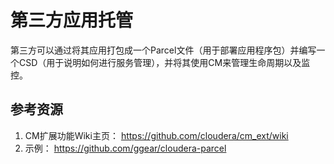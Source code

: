 # 第三方应用托管

第三方可以通过将其应用打包成一个Parcel文件（用于部署应用程序包）并编写一个CSD（用于说明如何进行服务管理），并将其使用CM来管理生命周期以及监控。

## 参考资源
1. CM扩展功能Wiki主页： https://github.com/cloudera/cm_ext/wiki
1. 示例： https://github.com/ggear/cloudera-parcel